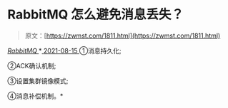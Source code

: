 <!--yml
category: 未分类
date: 0001-01-01 00:00:00
--->

# RabbitMQ 怎么避免消息丢失？

> 原文：[https://zwmst.com/1811.html](https://zwmst.com/1811.html)

   [ *RabbitMQ* ](https://zwmst.com/rabbitmq)*[ <time datetime="2021-08-15T16:35:35+08:00"> 2021-08-15 </time> ](https://zwmst.com/1811.html)  ①消息持久化;

②ACK确认机制;

③设置集群镜像模式;

④消息补偿机制。*